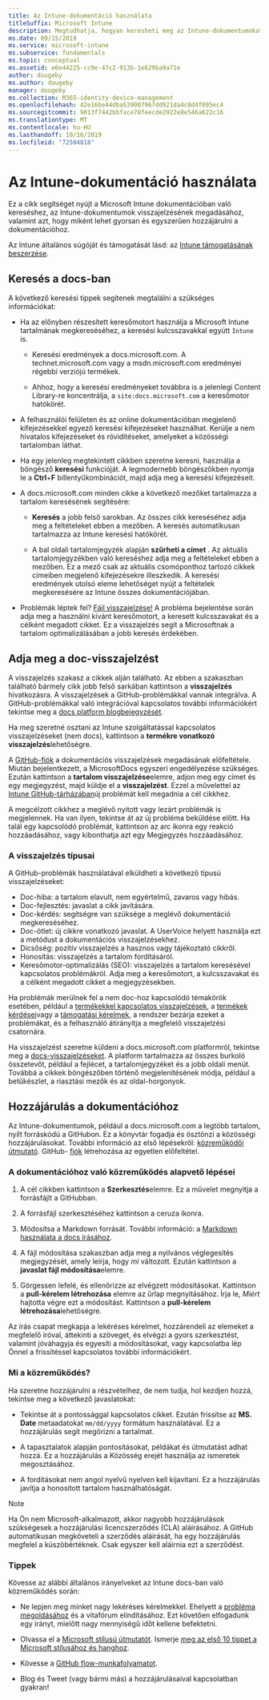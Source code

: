 ```yaml
---
title: Az Intune-dokumentáció használata
titleSuffix: Microsoft Intune
description: Megtudhatja, hogyan keresheti meg az Intune-dokumentumokat, hogyan biztosíthat dokumentációt, és Hogyan járulhat hozzá a dokumentumokhoz.
ms.date: 09/15/2019
ms.service: microsoft-intune
ms.subservice: fundamentals
ms.topic: conceptual
ms.assetid: e6e44225-cc9e-47c2-913b-1e629ba9a71e
author: dougeby
ms.author: dougeby
manager: dougeby
ms.collection: M365-identity-device-management
ms.openlocfilehash: 42e16be44dba539007967dd921da4c8d4f095ec4
ms.sourcegitcommit: 9013f7442bbface78feecde2922e8e546a622c16
ms.translationtype: MT
ms.contentlocale: hu-HU
ms.lasthandoff: 10/16/2019
ms.locfileid: "72504818"
---
```

# <a name="using-the-intune-docs"></a>Az Intune-dokumentáció használata

Ez a cikk segítséget nyújt a Microsoft Intune dokumentációban való kereséshez, az Intune-dokumentumok visszajelzésének megadásához, valamint azt, hogy miként lehet gyorsan és egyszerűen hozzájárulni a dokumentációhoz.

Az Intune általános súgóját és támogatását lásd: az [Intune támogatásának beszerzése](../get-support.md).

## <a name="search-the-docs"></a>Keresés a docs-ban

 A következő keresési tippek segítenek megtalálni a szükséges információkat:  

- Ha az előnyben részesített keresőmotort használja a Microsoft Intune tartalmának megkereséséhez, a keresési kulcsszavakkal együtt `Intune` is.  

  - Keresési eredmények a docs.microsoft.com. A technet.microsoft.com vagy a msdn.microsoft.com eredményei régebbi verziójú termékek.  

  - Ahhoz, hogy a keresési eredményeket továbbra is a jelenlegi Content Library-re koncentrálja, a `site:docs.microsoft.com` a keresőmotor hatókörét.  

- A felhasználói felületen és az online dokumentációban megjelenő kifejezésekkel egyező keresési kifejezéseket használhat. Kerülje a nem hivatalos kifejezéseket és rövidítéseket, amelyeket a közösségi tartalomban láthat.

- Ha egy jelenleg megtekintett cikkben szeretne keresni, használja a böngésző **keresési** funkcióját. A legmodernebb böngészőkben nyomja le a **Ctrl**+**F** billentyűkombinációt, majd adja meg a keresési kifejezéseit.  

- A docs.microsoft.com minden cikke a következő mezőket tartalmazza a tartalom keresésének segítésére:  

  - **Keresés** a jobb felső sarokban. Az összes cikk kereséséhez adja meg a feltételeket ebben a mezőben. A keresés automatikusan tartalmazza az Intune keresési hatókörét.

  - A bal oldali tartalomjegyzék alapján **szűrheti a címet** . Az aktuális tartalomjegyzékben való kereséshez adja meg a feltételeket ebben a mezőben. Ez a mező csak az aktuális csomóponthoz tartozó cikkek címeiben megjelenő kifejezésekre illeszkedik. A keresési eredmények utolsó eleme lehetőséget nyújt a feltételek megkeresésére az Intune összes dokumentációjában.

- Problémák léptek fel? [Fájl visszajelzése!](#provide-doc-feedback) A probléma bejelentése során adja meg a használni kívánt keresőmotort, a keresett kulcsszavakat és a célként megadott cikket. Ez a visszajelzés segít a Microsoftnak a tartalom optimalizálásában a jobb keresés érdekében.  

## <a name="provide-doc-feedback"></a>Adja meg a doc-visszajelzést

A visszajelzés szakasz a cikkek alján található. Az ebben a szakaszban található bármely cikk jobb felső sarkában kattintson a **visszajelzés** hivatkozásra. A visszajelzések a GitHub-problémákkal vannak integrálva. A GitHub-problémákkal való integrációval kapcsolatos további információkért tekintse meg a [docs platform blogbejegyzését](https://docs.microsoft.com/teamblog/a-new-feedback-system-is-coming-to-docs).

Ha meg szeretné osztani az Intune szolgáltatással kapcsolatos visszajelzéseket (nem docs), kattintson a **termékre vonatkozó visszajelzés**lehetőségre.

A [GitHub-fiók](https://github.com/join) a dokumentációs visszajelzések megadásának előfeltétele. Miután bejelentkezett, a MicrosoftDocs egyszeri engedélyezése szükséges. Ezután kattintson a **tartalom visszajelzése**elemre, adjon meg egy címet és egy megjegyzést, majd küldje el a **visszajelzést**. Ezzel a művelettel az [Intune GitHub-tárházában](https://github.com/MicrosoftDocs/intunedocs/issues)új problémát kell megadnia a cél cikkhez.

A megcélzott cikkhez a meglévő nyitott vagy lezárt problémák is megjelennek. Ha van ilyen, tekintse át az új probléma beküldése előtt. Ha talál egy kapcsolódó problémát, kattintson az arc ikonra egy reakció hozzáadásához, vagy kibonthatja azt egy Megjegyzés hozzáadásához.

### <a name="types-of-feedback"></a>A visszajelzés típusai

A GitHub-problémák használatával elküldheti a következő típusú visszajelzéseket:

- Doc-hiba: a tartalom elavult, nem egyértelmű, zavaros vagy hibás.
- Doc-fejlesztés: javaslat a cikk javítására.
- Doc-kérdés: segítségre van szüksége a meglévő dokumentáció megkereséséhez.
- Doc-ötlet: új cikkre vonatkozó javaslat. A UserVoice helyett használja ezt a metódust a dokumentációs visszajelzésekhez.
- Dicsőség: pozitív visszajelzés a hasznos vagy tájékoztató cikkről.
- Honosítás: visszajelzés a tartalom fordításáról.
- Keresőmotor-optimalizálás (SEO): visszajelzés a tartalom keresésével kapcsolatos problémákról. Adja meg a keresőmotort, a kulcsszavakat és a célként megadott cikket a megjegyzésekben.

Ha problémák merülnek fel a nem doc-hoz kapcsolódó témakörök esetében, például a [termékekkel kapcsolatos visszajelzések](https://microsoftintune.uservoice.com/forums/291681-ideas), a [termékek kérdései](https://social.technet.microsoft.com/Forums/en-US/home?forum=microsoftintuneprod)vagy a [támogatási kérelmek](../get-support.md), a rendszer bezárja ezeket a problémákat, és a felhasználó átirányítja a megfelelő visszajelzési csatornára.

Ha visszajelzést szeretne küldeni a docs.microsoft.com platformról, tekintse meg a [docs-visszajelzéseket](https://aka.ms/sitefeedback). A platform tartalmazza az összes burkoló összetevőt, például a fejlécet, a tartalomjegyzéket és a jobb oldali menüt. Továbbá a cikkek böngészőben történő megjelenítésének módja, például a betűkészlet, a riasztási mezők és az oldal-horgonyok.

## <a name="contribute-to-docs"></a>Hozzájárulás a dokumentációhoz

Az Intune-dokumentumok, például a docs.microsoft.com a legtöbb tartalom, nyílt forráskódú a GitHubon. Ez a könyvtár fogadja és ösztönzi a közösségi hozzájárulásokat. További információ az első lépésekről: [közreműködői útmutató](https://docs.microsoft.com/contribute). GitHub- [fiók](https://github.com/join) létrehozása az egyetlen előfeltétel.

### <a name="basic-steps-to-contribute-to-docs"></a>A dokumentációhoz való közreműködés alapvető lépései

1. A cél cikkben kattintson a **Szerkesztés**elemre. Ez a művelet megnyitja a forrásfájlt a GitHubban.  

2. A forrásfájl szerkesztéséhez kattintson a ceruza ikonra.  

3. Módosítsa a Markdown forrását. További információ: a [Markdown használata a docs írásához](https://docs.microsoft.com/contribute/how-to-write-use-markdown).  

4. A fájl módosítása szakaszban adja meg a nyilvános véglegesítés megjegyzését, amely leírja, hogy *mi* változott. Ezután kattintson a **javaslat fájl módosítása**elemre.  

5. Görgessen lefelé, és ellenőrizze az elvégzett módosításokat. Kattintson a **pull-kérelem létrehozása** elemre az űrlap megnyitásához. Írja le, *Miért* hajtotta végre ezt a módosítást. Kattintson a **pull-kérelem létrehozása**lehetőségre.

Az írás csapat megkapja a lekéréses kérelmet, hozzárendeli az elemeket a megfelelő íróval, áttekinti a szöveget, és elvégzi a gyors szerkesztést, valamint jóváhagyja és egyesíti a módosításokat, vagy kapcsolatba lép Önnel a frissítéssel kapcsolatos további információkért.  

### <a name="what-to-contribute"></a>Mi a közreműködés?

Ha szeretne hozzájárulni a részvételhez, de nem tudja, hol kezdjen hozzá, tekintse meg a következő javaslatokat:  

- Tekintse át a pontossággal kapcsolatos cikket. Ezután frissítse az **MS. Date** metaadatokat `mm/dd/yyyy` formátum használatával. Ez a hozzájárulás segít megőrizni a tartalmat.  

- A tapasztalatok alapján pontosításokat, példákat és útmutatást adhat hozzá. Ez a hozzájárulás a Közösség erejét használja az ismeretek megosztásához.

- A fordításokat nem angol nyelvű nyelven kell kijavítani. Ez a hozzájárulás javítja a honosított tartalom használhatóságát.  

> [!Note]  
> Ha Ön nem Microsoft-alkalmazott, akkor nagyobb hozzájárulások szükségesek a hozzájárulási licencszerződés (CLA) aláírásához. A GitHub automatikusan megköveteli a szerződés aláírását, ha egy hozzájárulás megfelel a küszöbértéknek. Csak egyszer kell aláírnia ezt a szerződést.

### <a name="tips"></a>Tippek

Kövesse az alábbi általános irányelveket az Intune docs-ban való közreműködés során:

- Ne lepjen meg minket nagy lekéréses kérelmekkel. Ehelyett a [probléma megoldásához](#provide-doc-feedback) és a vitafórum elindításához. Ezt követően elfogadunk egy irányt, mielőtt nagy mennyiségű időt kellene befektetni.  

- Olvassa el a [Microsoft stílusú útmutatót](https://aka.ms/MicrosoftStyle). Ismerje [meg az első 10 tippet a Microsoft stílusához és hanghoz](https://docs.microsoft.com/style-guide/top-10-tips-style-voice).  

- Kövesse a [GitHub flow-munkafolyamatot](https://guides.github.com/introduction/flow/).  

- Blog és Tweet (vagy bármi más) a hozzájárulásaival kapcsolatban gyakran!  
